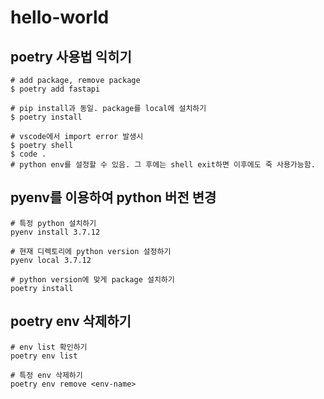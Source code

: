 # hello-world

## poetry 사용법 익히기

```shell
# add package, remove package
$ poetry add fastapi

# pip install과 동일. package를 local에 설치하기
$ poetry install

# vscode에서 import error 발생시
$ poetry shell
$ code .
# python env를 설정할 수 있음. 그 후에는 shell exit하면 이후에도 죽 사용가능함.
```

## pyenv를 이용하여 python 버전 변경

```shell
# 특정 python 설치하기
pyenv install 3.7.12

# 현재 디렉토리에 python version 설정하기
pyenv local 3.7.12

# python version에 맞게 package 설치하기
poetry install
```

## poetry env 삭제하기

```shell
# env list 확인하기
poetry env list

# 특정 env 삭제하기
poetry env remove <env-name>
```
